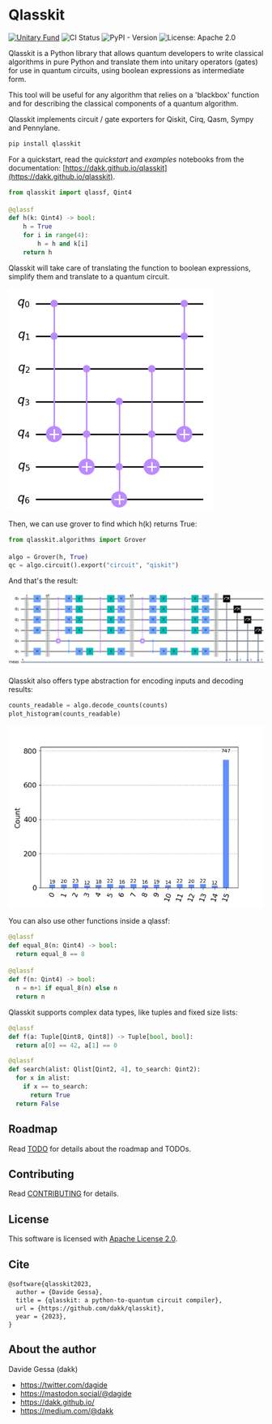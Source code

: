 # Qlasskit

[![Unitary Fund](https://img.shields.io/badge/supported_by-Unitary_Fund-ffff00.svg)](https://unitary.fund)
![CI Status](https://github.com/dakk/qlasskit/actions/workflows/ci.yaml/badge.svg)
![PyPI - Version](https://img.shields.io/pypi/v/qlasskit)
![License: Apache 2.0](https://img.shields.io/badge/license-Apache_2.0-blue)


Qlasskit is a Python library that allows quantum developers to write classical algorithms in pure Python and translate them into unitary operators (gates) for use in quantum circuits, using boolean expressions as intermediate form.

This tool will be useful for any algorithm that relies on a 'blackbox' function and for describing the classical components of a quantum algorithm.

Qlasskit implements circuit / gate exporters for Qiskit, Cirq, Qasm, Sympy and Pennylane.

```bash
pip install qlasskit
```

For a quickstart, read the _quickstart_ and _examples_ notebooks from the documentation: [https://dakk.github.io/qlasskit](https://dakk.github.io/qlasskit).

```python
from qlasskit import qlassf, Qint4 

@qlassf
def h(k: Qint4) -> bool:
    h = True
    for i in range(4):
        h = h and k[i]
    return h
```


Qlasskit will take care of translating the function to boolean expressions, simplify them and
translate to a quantum circuit.

![Grover](docs/source/_images/h_circ.png)

Then, we can use grover to find which h(k) returns True:

```python
from qlasskit.algorithms import Grover

algo = Grover(h, True)
qc = algo.circuit().export("circuit", "qiskit")
```

And that's the result:

![Grover](docs/source/_images/grover_circ.png)

Qlasskit also offers type abstraction for encoding inputs and decoding results:

```python
counts_readable = algo.decode_counts(counts)
plot_histogram(counts_readable)
```

![Decoded counts](docs/source/_images/grover_decoded.png)

You can also use other functions inside a qlassf:

```python
@qlassf
def equal_8(n: Qint4) -> bool:
  return equal_8 == 8

@qlassf
def f(n: Qint4) -> bool:
  n = n+1 if equal_8(n) else n
  return n
```

Qlasskit supports complex data types, like tuples and fixed size lists:

```python
@qlassf
def f(a: Tuple[Qint8, Qint8]) -> Tuple[bool, bool]:
  return a[0] == 42, a[1] == 0
```

```python
@qlassf
def search(alist: Qlist[Qint2, 4], to_search: Qint2):
  for x in alist:
    if x == to_search:
      return True
  return False
```


## Roadmap

Read [TODO](TODO.md) for details about the roadmap and TODOs.

## Contributing

Read [CONTRIBUTING](CONTRIBUTING.md) for details.

## License

This software is licensed with [Apache License 2.0](LICENSE).


## Cite

```
@software{qlasskit2023,
  author = {Davide Gessa},
  title = {qlasskit: a python-to-quantum circuit compiler},
  url = {https://github.com/dakk/qlasskit},
  year = {2023},
}
```

## About the author

Davide Gessa (dakk)
- https://twitter.com/dagide
- https://mastodon.social/@dagide 
- https://dakk.github.io/
- https://medium.com/@dakk